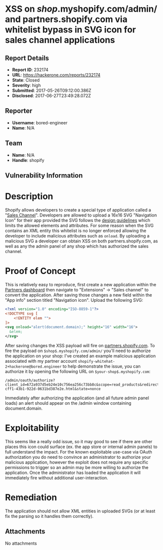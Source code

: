 # XSS on $shop$.myshopify.com/admin/ and partners.shopify.com via whitelist bypass in SVG icon for sales channel applications

## Report Details
- **Report ID**: 232174
- **URL**: https://hackerone.com/reports/232174
- **State**: Closed
- **Severity**: high
- **Submitted**: 2017-05-26T09:12:00.386Z
- **Disclosed**: 2017-06-27T23:49:28.072Z

## Reporter
- **Username**: bored-engineer
- **Name**: N/A

## Team
- **Name**: N/A
- **Handle**: shopify

## Vulnerability Information
# Description
Shopify allows developers to create a special type of application called a "[Sales Channel](https://help.shopify.com/api/sdks/sales-channel-sdk)". Developers are allowed to upload a 16x16 SVG "Navigation Icon" for their app provided the SVG follows the [design guidelines](https://help.shopify.com/api/sdks/sales-channel-sdk/design-guidelines/checklist#navigation-icon) which limits the allowed elements and attributes. For some reason when the SVG contains an XML entity this whitelist is no longer enforced allowing the developer to include malicious attributes such as `onload`. By uploading a malicious SVG a developer can obtain XSS on both partners.shopify.com, as well as any the admin panel of any shop which has authorized the sales channel. 

# Proof of Concept
This is relatively easy to reproduce, first create a new application within the [Partners dashboard](https://partners.shopify.com) then navigate to "Extensions" -> "Sales channel" to convert the application. After saving those changes a new field within the "App info" section titled "Navigation icon". Upload the following SVG:
```xml
<?xml version="1.0" encoding="ISO-8859-1"?>
<!DOCTYPE svg [
    <!ENTITY elem "">
]>
<svg onload="alert(document.domain);" height="16" width="16">
  &elem;
</svg>
```
After saving changes the XSS payload will fire on [partners.shopify.com](https://partners.shopify.com). To fire the payload on `$shop$.myshopify.com/admin/` you'll need to authorize the application on your shop:
I've created an example malicious application associated with my partner account `shopify-whitehat-2+hackerone@bored.engineer` to help demonstrate the issue, you can authorize it by opening the following URL on `$your-shop$.myshopify.com`:
```
/admin/oauth/authorize?client_id=672a937d5eb24e10c756ea256c73bb8c&scope=read_products&redirect_uri=https://attackerdoma.in/93ba4bef-cff1-43b1-922d-0631bd387e2e.html&state=nonce
```
Immediately after authorizing the application (and all future admin panel loads) an alert should appear on the /admin window containing document.domain.

# Exploitability
This seems like a really odd issue, so it may good to see if there are other places this icon could surface (ex. the app store or internal admin panels) to full understand the impact. For the known exploitable use-case via OAuth authorization you do need to convince an administrator to authorize your malicious application, however the exploit does not require any specific permissions to trigger so an admin may be more willing to authorize the application. Once the administrator has loaded the application it will immediately fire without additional user-interaction. 

# Remediation
The application should not allow XML entities in uploaded SVGs (or at least fix the parsing so it handles them correctly).

## Attachments
No attachments
